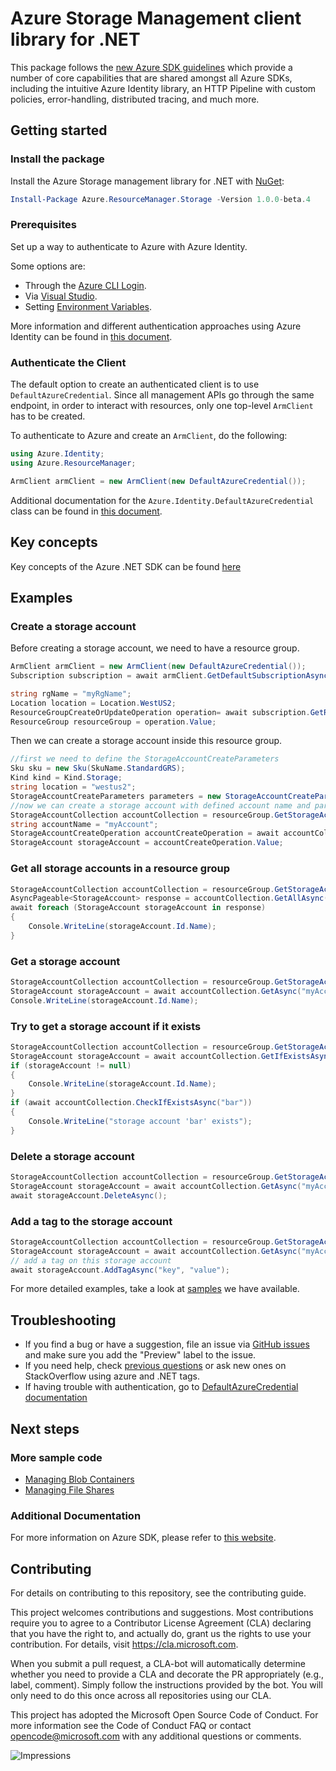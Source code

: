# Azure Storage Management client library for .NET

This package follows the [new Azure SDK guidelines](https://azure.github.io/azure-sdk/general_introduction.html) which provide a number of core capabilities that are shared amongst all Azure SDKs, including the intuitive Azure Identity library, an HTTP Pipeline with custom policies, error-handling, distributed tracing, and much more.

## Getting started 

### Install the package

Install the Azure Storage management library for .NET with [NuGet](https://www.nuget.org/):

```PowerShell
Install-Package Azure.ResourceManager.Storage -Version 1.0.0-beta.4
```

### Prerequisites
Set up a way to authenticate to Azure with Azure Identity.

Some options are:
- Through the [Azure CLI Login](https://docs.microsoft.com/cli/azure/authenticate-azure-cli).
- Via [Visual Studio](https://docs.microsoft.com/dotnet/api/overview/azure/identity-readme?view=azure-dotnet#authenticating-via-visual-studio).
- Setting [Environment Variables](https://github.com/Azure/azure-sdk-for-net/blob/main/sdk/resourcemanager/Azure.ResourceManager/docs/AuthUsingEnvironmentVariables.md).

More information and different authentication approaches using Azure Identity can be found in [this document](https://docs.microsoft.com/dotnet/api/overview/azure/identity-readme?view=azure-dotnet).

### Authenticate the Client

The default option to create an authenticated client is to use `DefaultAzureCredential`. Since all management APIs go through the same endpoint, in order to interact with resources, only one top-level `ArmClient` has to be created.

To authenticate to Azure and create an `ArmClient`, do the following:

```C# Snippet:Managing_StorageAccounts_AuthClient
using Azure.Identity;
using Azure.ResourceManager;

ArmClient armClient = new ArmClient(new DefaultAzureCredential());
```

Additional documentation for the `Azure.Identity.DefaultAzureCredential` class can be found in [this document](https://docs.microsoft.com/dotnet/api/azure.identity.defaultazurecredential).

## Key concepts

Key concepts of the Azure .NET SDK can be found [here](https://github.com/Azure/azure-sdk-for-net/blob/main/sdk/resourcemanager/Azure.ResourceManager/README.md#key-concepts)

## Examples

### Create a storage account

Before creating a storage account, we need to have a resource group.

```C# Snippet:Managing_StorageAccounts_DefaultSubscription
ArmClient armClient = new ArmClient(new DefaultAzureCredential());
Subscription subscription = await armClient.GetDefaultSubscriptionAsync();
```
```C# Snippet:Managing_StorageAccounts_GetResourceGroupCollection
string rgName = "myRgName";
Location location = Location.WestUS2;
ResourceGroupCreateOrUpdateOperation operation= await subscription.GetResourceGroups().CreateOrUpdateAsync(rgName, new ResourceGroupData(location));
ResourceGroup resourceGroup = operation.Value;
```

Then we can create a storage account inside this resource group.

```C# Snippet:Managing_StorageAccounts_CreateStorageAccount
//first we need to define the StorageAccountCreateParameters
Sku sku = new Sku(SkuName.StandardGRS);
Kind kind = Kind.Storage;
string location = "westus2";
StorageAccountCreateParameters parameters = new StorageAccountCreateParameters(sku, kind, location);
//now we can create a storage account with defined account name and parameters
StorageAccountCollection accountCollection = resourceGroup.GetStorageAccounts();
string accountName = "myAccount";
StorageAccountCreateOperation accountCreateOperation = await accountCollection.CreateOrUpdateAsync(accountName, parameters);
StorageAccount storageAccount = accountCreateOperation.Value;
```

### Get all storage accounts in a resource group

```C# Snippet:Managing_StorageAccounts_ListStorageAccounts
StorageAccountCollection accountCollection = resourceGroup.GetStorageAccounts();
AsyncPageable<StorageAccount> response = accountCollection.GetAllAsync();
await foreach (StorageAccount storageAccount in response)
{
    Console.WriteLine(storageAccount.Id.Name);
}
```

### Get a storage account

```C# Snippet:Managing_StorageAccounts_GetStorageAccount
StorageAccountCollection accountCollection = resourceGroup.GetStorageAccounts();
StorageAccount storageAccount = await accountCollection.GetAsync("myAccount");
Console.WriteLine(storageAccount.Id.Name);
```

### Try to get a storage account if it exists


```C# Snippet:Managing_StorageAccounts_GetStorageAccountIfExists
StorageAccountCollection accountCollection = resourceGroup.GetStorageAccounts();
StorageAccount storageAccount = await accountCollection.GetIfExistsAsync("foo");
if (storageAccount != null)
{
    Console.WriteLine(storageAccount.Id.Name);
}
if (await accountCollection.CheckIfExistsAsync("bar"))
{
    Console.WriteLine("storage account 'bar' exists");
}
```

### Delete a storage account

```C# Snippet:Managing_StorageAccounts_DeleteStorageAccount
StorageAccountCollection accountCollection = resourceGroup.GetStorageAccounts();
StorageAccount storageAccount = await accountCollection.GetAsync("myAccount");
await storageAccount.DeleteAsync();
```

### Add a tag to the storage account

```C# Snippet:Managing_StorageAccounts_AddTagStorageAccount
StorageAccountCollection accountCollection = resourceGroup.GetStorageAccounts();
StorageAccount storageAccount = await accountCollection.GetAsync("myAccount");
// add a tag on this storage account
await storageAccount.AddTagAsync("key", "value");
```

For more detailed examples, take a look at [samples](https://github.com/Azure/azure-sdk-for-net/tree/main/sdk/storage/Azure.ResourceManager.Storage/samples) we have available.

## Troubleshooting

-   If you find a bug or have a suggestion, file an issue via [GitHub issues](https://github.com/Azure/azure-sdk-for-net/issues) and make sure you add the "Preview" label to the issue.
-   If you need help, check [previous
    questions](https://stackoverflow.com/questions/tagged/azure+.net)
    or ask new ones on StackOverflow using azure and .NET tags.
-   If having trouble with authentication, go to [DefaultAzureCredential documentation](https://docs.microsoft.com/dotnet/api/azure.identity.defaultazurecredential?view=azure-dotnet)


## Next steps

### More sample code

- [Managing Blob Containers](https://github.com/Azure/azure-sdk-for-net/blob/main/sdk/storage/Azure.ResourceManager.Storage/samples/Sample1_ManagingBlobContainers.md)
- [Managing File Shares](https://github.com/Azure/azure-sdk-for-net/blob/main/sdk/storage/Azure.ResourceManager.Storage/samples/Sample2_ManagingFileShares.md)

### Additional Documentation

For more information on Azure SDK, please refer to [this website](https://azure.github.io/azure-sdk/).

## Contributing

For details on contributing to this repository, see the contributing
guide.

This project welcomes contributions and suggestions. Most contributions
require you to agree to a Contributor License Agreement (CLA) declaring
that you have the right to, and actually do, grant us the rights to use
your contribution. For details, visit <https://cla.microsoft.com>.

When you submit a pull request, a CLA-bot will automatically determine
whether you need to provide a CLA and decorate the PR appropriately
(e.g., label, comment). Simply follow the instructions provided by the
bot. You will only need to do this once across all repositories using
our CLA.

This project has adopted the Microsoft Open Source Code of Conduct. For
more information see the Code of Conduct FAQ or contact
<opencode@microsoft.com> with any additional questions or comments.

<!-- LINKS -->
[style-guide-msft]: https://docs.microsoft.com/style-guide/capitalization
[style-guide-cloud]: https://aka.ms/azsdk/cloud-style-guide

![Impressions](https://azure-sdk-impressions.azurewebsites.net/api/impressions/azure-sdk-for-net%2Fsdk%2Ftemplate%2FAzure.Template%2FREADME.png)
